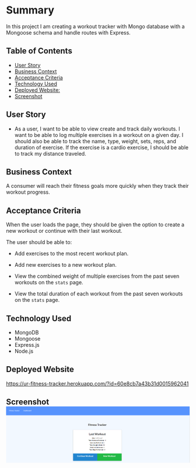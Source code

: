 # Summary

In this project I am creating a workout tracker with Mongo database with a Mongoose schema and handle routes with Express.
## Table of Contents
- [User Story](#userstory)
- [Business Context](#businesscontext)
- [Acceptance Criteria](#acceptancecriteria)
- [Technology Used](#technologyused)
- [Deployed Website:](#deployedwebsite)
- [Screenshot](#screenshot)


## User Story

* As a user, I want to be able to view create and track daily workouts. I want to be able to log multiple exercises in a workout on a given day. I should also be able to track the name, type, weight, sets, reps, and duration of exercise. If the exercise is a cardio exercise, I should be able to track my distance traveled.

## Business Context

A consumer will reach their fitness goals more quickly when they track their workout progress.

## Acceptance Criteria

When the user loads the page, they should be given the option to create a new workout or continue with their last workout.

The user should be able to:

  * Add exercises to the most recent workout plan.

  * Add new exercises to a new workout plan.

  * View the combined weight of multiple exercises from the past seven workouts on the `stats` page.

  * View the total duration of each workout from the past seven workouts on the `stats` page.

## Technology Used

  * MongoDB
  * Mongoose
  * Express.js
  * Node.js 

## Deployed Website

https://ur-fitness-tracker.herokuapp.com/?id=60e8cb7a43b31d0015962041

## Screenshot![](./images/screenshot.PNG)
